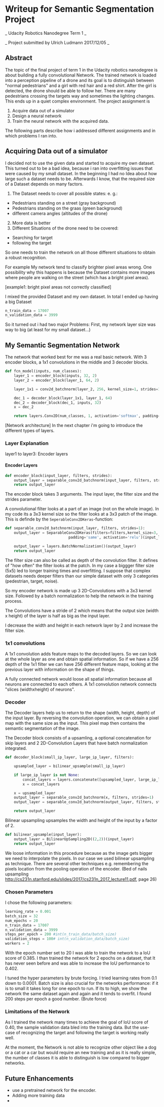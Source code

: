 # Writeup for Semantic Segmentation Project

_ Udacity Robotics Nanodegree Term 1 _

_ Project submitted by Ulrich Ludmann 2017/12/05 _

## Abstract
The topic of the final project of term 1 in the Udacity robotics nanodegree is about building a fully convolutional Network.
The trained network is loaded into a perception pipeline of a drone and its goal is to distinguish between "normal pedestrians" and a girl with red hair and a red shirt.
After the girl is detected, the drone should be able to follow her. There are many pedestrians crossing the targets way and sometimes the lighting changes. This ends up in a quiet complex environment.
The project assignment is
1. Acquire data out of a simulator
1. Design a neural network
1. Train the neural network with the acquired data.

The following parts describe how i addressed different assignments and in which problems I ran into.

## Acquiring Data out of a simulator
I decided not to use the given data and started to acquire my own dataset. This turned out to be a bad idea, because i ran into overfitting issues that were caused by my small dataset. In the beginning I had no Idea about how large such a dataset needs to be. Afterwards I know, that the required size of a Dataset depends on many factors.
1. The Dataset needs to cover all possible states:
e. g.:
- Pedestrians standing on a street (gray background)
- Pedestrians standing on the graas (green background)
- different camera angles (altitudes of the drone)
2. More data is better
3. Different Situations of the drone need to be covered:
- Searching for target
- following the target

So one needs to train the network on all those different situations to obtain a robust recognition.

For example My network tend to classify brighter pixel areas wrong. One possibility why this happens is because the Dataset contains more images where people are walking on the street (which has a bright pixel areas).

[example1: bright pixel areas not correctly classified]

I mixed the provided Dataset and my own dataset. In total I ended up having a big Dataset
```python
n_train_data = 17007
n_validation_data = 3999
```

So it turned out i had two major Problems:
First, my network layer size was way to big (at least for my small dataset...)


## My Semantic Segmentation Network
The network that worked best for me was a real basic network. With 3 encoder blocks, a 1x1 convolutions in the middle and 3 decoder blocks.

```python
def fcn_model(inputs, num_classes):
    layer_1 = encoder_block(inputs, 32, 2)
    layer_2 = encoder_block(layer_1, 64, 2)

    layer_1x1 = conv2d_batchnorm(layer_2, 256, kernel_size=1, strides=1)

    dec_1 = decoder_block(layer_1x1, layer_1, 64)
    dec_2 = decoder_block(dec_1, inputs, 32)
    x = dec_2

    return layers.Conv2D(num_classes, 1, activation='softmax', padding='same')(x)
```

[Network architecture]
In the next chapter i'm going to introduce the different types of layers.
### Layer Explanation
layer1 to layer3: Encoder layers

#### Encoder Layers
```python
def encoder_block(input_layer, filters, strides):
    output_layer = separable_conv2d_batchnorm(input_layer, filters, strides)
    return output_layer
```

The encoder block takes 3 arguments. The input layer, the filter size and the strides parameter.

A convolutional filter looks at a part of an image (not on the whole image). In my code its a 3x3 kernel size so the filter looks at a 3x3 patch of the image. This is definde by the `SeperableConv2DKeras`-function:

```python
def separable_conv2d_batchnorm(input_layer, filters, strides=1):
    output_layer = SeparableConv2DKeras(filters=filters,kernel_size=3, strides=strides,
                             padding='same', activation='relu')(input_layer)

    output_layer = layers.BatchNormalization()(output_layer)
    return output_layer
```

The filter size can also be called as depth of the convolution filter. It defines of "how often" the filter looks at the patch. In my case a biggger filter size (5x5) led to longer training times and overfitting. I suppose that complex datasets needs deeper filters than our simple dataset with only 3 categories (pedestrian, target, noise).

So my encoder network is made up 3 2D-Convolutions with a 3x3 kernel size. Followed by a batch normalization to help the network in the training process.

The Convolutions have a stride of 2 which means that the output size (width x height) of the layer is half as big as the input layer.

I decrease the width and height in each network layer by 2 and increase the filter size.

### 1x1 convolutions
A 1x1 convolution adds feature maps to the decoded layers. So we can look at the whole layer as one and obtain spatial information. So if we have a 256 depth of the 1x1 filter we can have 256 different feature maps, looking at the previous layer with information on the shape of things.

A fully connected network would loose all spatial information because all neurons are connected to each others. A 1x1 convolution network connects "slices (widthxheight) of neurons".

### Decoder
The Decoder layers help us to return to the shape (width, height, depth) of the input layer. By reversing the convolution operation, we can obtain a pixel map with the same size as the input. This pixel map then contains the semantic segmentation of the image.

The Decoder block consists of a upsamling, a optional concatenation for skip layers and 2 2D-Convolution Layers that have batch normalization integrated.

```python
def decoder_block(small_ip_layer, large_ip_layer, filters):

    upsampled_layer = bilinear_upsample(small_ip_layer)

    if large_ip_layer is not None:
        concat_layers = layers.concatenate([upsampled_layer, large_ip_layer])
        x = concat_layers

    x = upsampled_layer
    output_layer = separable_conv2d_batchnorm(x, filters, strides=1)
    output_layer = separable_conv2d_batchnorm(output_layer, filters, strides=1)

    return output_layer
```

Bilinear upsampling upsamples the width and height of the input by a factor of 2.
```python
def bilinear_upsample(input_layer):
    output_layer = BilinearUpSampling2D((2,2))(input_layer)
    return output_layer
```
We loose information in this procedure because as the image gets bigger we need to interpolate the pixels. In our case we used bilinear upsampling as technique. There are several other techniques e.g. remembering the pixels location from the pooling operation of the encoder. (Bed of nails upsampling http://cs231n.stanford.edu/slides/2017/cs231n_2017_lecture11.pdf, page 26)


### Chosen Parameters


I chose the following parameters:
```python
learning_rate = 0.001
batch_size = 32
num_epochs = 20
n_train_data = 17007
n_validation_data = 3999
steps_per_epoch = 200 #int(n_train_data/batch_size)
validation_steps = 100# int(n_validation_data/batch_size)
workers = 2
```

With the epoch number set to 20 I was able to train the network to a IoU score of 0.385.
I than trained the network for 2 epochs on a dataset, that It has never seen before and was able to increase the IoU performance to 0.402.

I tuned the hyper parameters by brute forcing. I tried learning rates from 0.1 down to 0.0001.
Batch size is also crucial for the networks performance: if it is to small it takes long for one epoch to run. If its to high, we show the network the same dataset again and again and it tends to overfit.
I found 200 steps per epoch a good number. (Brute force)

### Limitations of the Network
As I trained the network many times to achieve the goal of IoU score of 0.40, the sample validation data bled into the training data. But the use-case of recognizing the target and following the target is working really well.

At the moment, the Network is not able to recognize other object like a dog or a cat or a car but would require an new training and as it is really simple, the number of classes it is able to distinguish is low compared to bigger networks.


## Future Enhancements
- use a pretrained network for the encoder.
- Adding more training data
-
